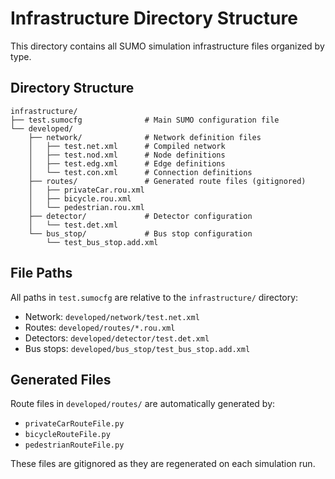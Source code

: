 # Infrastructure Directory Structure

This directory contains all SUMO simulation infrastructure files organized by type.

## Directory Structure

```
infrastructure/
├── test.sumocfg              # Main SUMO configuration file
└── developed/
    ├── network/              # Network definition files
    │   ├── test.net.xml      # Compiled network
    │   ├── test.nod.xml      # Node definitions
    │   ├── test.edg.xml      # Edge definitions
    │   └── test.con.xml      # Connection definitions
    ├── routes/               # Generated route files (gitignored)
    │   ├── privateCar.rou.xml
    │   ├── bicycle.rou.xml
    │   └── pedestrian.rou.xml
    ├── detector/             # Detector configuration
    │   └── test.det.xml
    └── bus_stop/             # Bus stop configuration
        └── test_bus_stop.add.xml
```

## File Paths

All paths in `test.sumocfg` are relative to the `infrastructure/` directory:
- Network: `developed/network/test.net.xml`
- Routes: `developed/routes/*.rou.xml`
- Detectors: `developed/detector/test.det.xml`
- Bus stops: `developed/bus_stop/test_bus_stop.add.xml`

## Generated Files

Route files in `developed/routes/` are automatically generated by:
- `privateCarRouteFile.py`
- `bicycleRouteFile.py`
- `pedestrianRouteFile.py`

These files are gitignored as they are regenerated on each simulation run.
